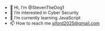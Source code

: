 - 👋 Hi, I’m @StevenTheDog1
- 👀 I’m interested in Cyber Security
- 🌱 I’m currently learning JavaScript
- 📫 How to reach me sjford2025@gmail.com

<!---
StevenTheDog1/StevenTheDog1 is a ✨ special ✨ repository because its `README.md` (this file) appears on your GitHub profile.
You can click the Preview link to take a look at your changes.
--->
